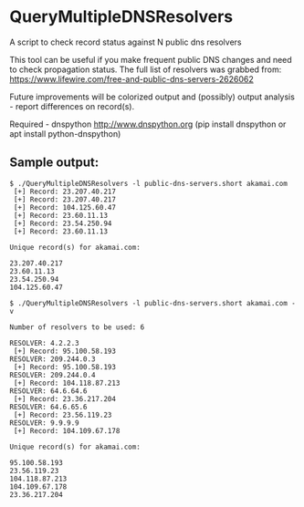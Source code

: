 # QueryMultipleDNSResolvers
A script to check record status against N public dns resolvers

This tool can be useful if you make frequent public DNS changes and need to check propagation status. The full list of resolvers was grabbed from: https://www.lifewire.com/free-and-public-dns-servers-2626062

Future improvements will be colorized output and (possibly) output analysis - report differences on record(s).

Required - dnspython http://www.dnspython.org (pip install dnspython or apt install python-dnspython)

## Sample output:

```
$ ./QueryMultipleDNSResolvers -l public-dns-servers.short akamai.com
 [+] Record: 23.207.40.217
 [+] Record: 23.207.40.217
 [+] Record: 104.125.60.47
 [+] Record: 23.60.11.13
 [+] Record: 23.54.250.94
 [+] Record: 23.60.11.13

Unique record(s) for akamai.com:

23.207.40.217
23.60.11.13
23.54.250.94
104.125.60.47

$ ./QueryMultipleDNSResolvers -l public-dns-servers.short akamai.com -v

Number of resolvers to be used: 6

RESOLVER: 4.2.2.3
 [+] Record: 95.100.58.193
RESOLVER: 209.244.0.3
 [+] Record: 95.100.58.193
RESOLVER: 209.244.0.4
 [+] Record: 104.118.87.213
RESOLVER: 64.6.64.6
 [+] Record: 23.36.217.204
RESOLVER: 64.6.65.6
 [+] Record: 23.56.119.23
RESOLVER: 9.9.9.9
 [+] Record: 104.109.67.178

Unique record(s) for akamai.com:

95.100.58.193
23.56.119.23
104.118.87.213
104.109.67.178
23.36.217.204
```

